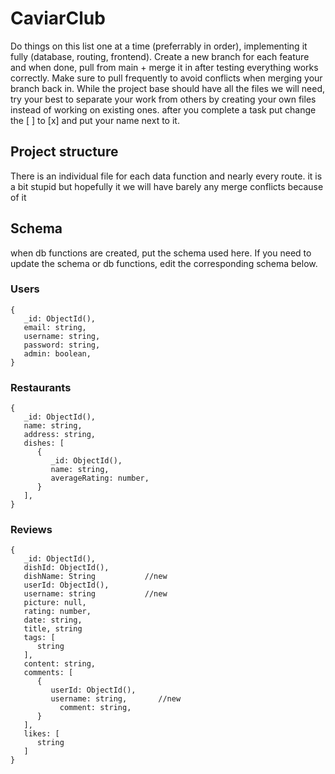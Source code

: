 # CaviarClub

Do things on this list one at a time (preferrably in order), implementing it fully (database, routing, frontend).
Create a new branch for each feature and when done, pull from main + merge it in after testing everything works correctly.
Make sure to pull frequently to avoid conflicts when merging your branch back in.
While the project base should have all the files we will need, try your best to separate your work from others by creating your own files instead of working on existing ones.
after you complete a task put change the [ ] to [x] and put your name next to it.

## Project structure

There is an individual file for each data function and nearly every route. it is a bit stupid but hopefully it we will have barely any merge conflicts because of it

## Schema

when db functions are created, put the schema used here. If you need to update the schema or db functions, edit the corresponding schema below.

### Users

```
{
   _id: ObjectId(),
   email: string,
   username: string,
   password: string,
   admin: boolean,
}
```

### Restaurants

```
{
   _id: ObjectId(),
   name: string,
   address: string,
   dishes: [
      {
         _id: ObjectId(),
         name: string,
         averageRating: number,
      }
   ],
}
```

### Reviews

```
{
   _id: ObjectId(),
   dishId: ObjectId(),
   dishName: String           //new
   userId: ObjectId(),
   username: string           //new
   picture: null,
   rating: number,
   date: string,
   title, string
   tags: [
      string
   ],
   content: string,
   comments: [
      {
         userId: ObjectId(),
         username: string,       //new
		   comment: string,
      }
   ],
   likes: [
      string
   ]
}
```
